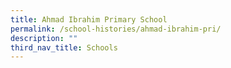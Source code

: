 ```yaml
---
title: Ahmad Ibrahim Primary School
permalink: /school-histories/ahmad-ibrahim-pri/
description: ""
third_nav_title: Schools
---
```



